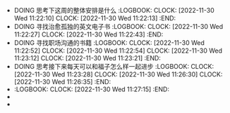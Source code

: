 - DOING 思考下这周的整体安排是什么
  :LOGBOOK:
  CLOCK: [2022-11-30 Wed 11:22:10]
  CLOCK: [2022-11-30 Wed 11:22:13]
  :END:
- DOING  寻找治愈孤独的英文电子书
  :LOGBOOK:
  CLOCK: [2022-11-30 Wed 11:22:27]
  CLOCK: [2022-11-30 Wed 11:22:43]
  :END:
- DOING 寻找职场沟通的书籍
  :LOGBOOK:
  CLOCK: [2022-11-30 Wed 11:22:52]
  CLOCK: [2022-11-30 Wed 11:22:54]
  CLOCK: [2022-11-30 Wed 11:23:12]
  CLOCK: [2022-11-30 Wed 11:23:21]
  :END:
- DOING 思考接下来每天可以和福子怎么样一起进步
  :LOGBOOK:
  CLOCK: [2022-11-30 Wed 11:23:28]
  CLOCK: [2022-11-30 Wed 11:26:30]
  CLOCK: [2022-11-30 Wed 11:26:35]
  :END:
- :LOGBOOK:
  CLOCK: [2022-11-30 Wed 11:27:15]
  :END:
-
-